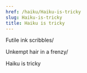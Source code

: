 ```yaml
---
href: /haiku/Haiku-is-tricky
slug: Haiku-is-tricky
title: Haiku is tricky
---
```


Futile ink scribbles/

Unkempt hair in a frenzy/

Haiku is tricky
